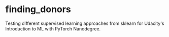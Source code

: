 # finding_donors
Testing different supervised learning approaches from sklearn for Udacity's Introduction to ML with PyTorch Nanodegree.
